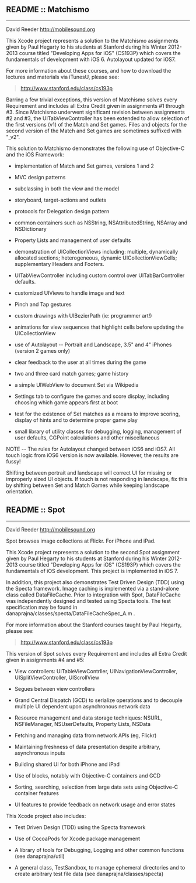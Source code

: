 
## README :: Matchismo ##
- - - -

David Reeder
http://mobilesound.org


This Xcode project represents a solution to the Matchismo assignments given by Paul Hegarty to his students at Stanford during his Winter 2012-2013 course titled "Developing Apps for iOS" (CS193P) which covers the fundamentals of development with iOS 6.  Autolayout updated for iOS7.

For more information about these courses, and how to download the lectures and materials via iTunesU, please see:

> http://www.stanford.edu/class/cs193p


Barring a few trivial exceptions, this version of Matchismo solves every Requirement and includes all Extra Credit given in assignments #1 through #3.  Since Matchismo underwent significant revision between assignments #2 and #3, the UITabViewController has been extended to allow selection of the first versions (v1) of the Match and Set games.  Files and objects for the second version of the Match and Set games are sometimes suffixed with "_v2".

This solution to Matchismo demonstrates the following use of Objective-C and the iOS Framework:

* implementation of Match and Set games, versions 1 and 2

* MVC design patterns

* subclassing in both the view and the model

* storyboard, target-actions and outlets

* protocols for Delegation design pattern

* common containers such as NSString, NSAttributedString, NSArray and NSDictionary

* Property Lists and management of user defaults

* demonstration of UICollectionViews including: multiple, dynamically allocated sections; heterogeneous, dynamic UICollectionViewCells; supplementary Headers and Footers.

* UITabViewController including custom control over UITabBarController defaults.

* customized UIViews to handle image and text

* Pinch and Tap gestures

* custom drawings with UIBezierPath (ie: programmer art!)

* animations for view sequences that highlight cells before updating the UICollectionView

* use of Autolayout -- Portrait and Landscape, 3.5" and 4" iPhones (version 2 games only) 

* clear feedback to the user at all times during the game

* two and three card match games; game history

* a simple UIWebView to document Set via Wikipedia

* Settings tab to configure the games and score display, including choosing which game appears first at boot

* test for the existence of Set matches as a means to improve scoring, display of hints and to determine proper game play

* small library of utility classes for debugging, logging, management of user defaults, CGPoint calculations and other miscellaneous


NOTE -- The rules for Autolayout changed between iOS6 and iOS7.  All touch logic from iOS6 version is now available.  However, the results are fussy! 

Shifting between portrait and landscape will correct UI for missing or improperly sized UI objects.
If touch is not responding in landscape, fix this by shifting between Set and Match Games while keeping landscape orientation.






## README :: Spot ##
- - - -

David Reeder
http://mobilesound.org 

Spot browses image collections at Flickr.  For iPhone and iPad.

This Xcode project represents a solution to the second Spot assignment given by Paul Hegarty to his students at Stanford during his Winter 2012-2013 course titled "Developing Apps for iOS" (CS193P) which covers the fundamentals of iOS development.  This project is implemented in iOS 7.

In addition, this project also demonstrates Test Driven Design (TDD) using the Specta framework.  Image caching is implemented via a stand-alone class called DataFileCache.  Prior to integration with Spot, DataFileCache was independently designed and tested using Specta tools.  The test specification may be found in danaprajna/classes/specta/DataFileCacheSpec_A.m .



For more information about the Stanford courses taught by Paul Hegarty, please see:

> http://www.stanford.edu/class/cs193p



This version of Spot solves every Requirement and includes all Extra Credit given in assignments #4 and #5:

* View controllers: UITableViewContrller, UINavigationViewController, UISplitViewController, UIScrollView

* Segues between view controllers

* Grand Central Dispatch (GCD) to serialize operations and to decouple multiple UI dependent upon asynchronous network data

* Resource management and data storage techniques: NSURL, NSFileManager, NSUserDefaults, Property Lists, NSData

* Fetching and managing data from network APIs (eg, Flickr)

* Maintaining freshness of data presentation despite arbitrary, asynchronous inputs

* Building shared UI for both iPhone and iPad

* Use of blocks, notably with Objective-C containers and GCD 

* Sorting, searching, selection from large data sets using Objective-C container features

* UI features to provide feedback on network usage and error states



This Xcode project also includes:

* Test Driven Design (TDD) using the Specta framework

* Use of CocoaPods for Xcode package management

* A library of tools for Debugging, Logging and other common functions (see danaprajna/util)

* A general class, TestSandbox, to manage ephemeral directories and to create arbitrary test file data (see danaprajna/classes/specta)


